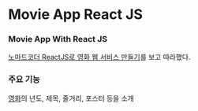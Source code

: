 # Movie App React JS

### Movie App With React JS
[노마드코더 ReactJS로 영화 웹 서비스 만들기](https://nomadcoders.co/react-fundamentals)를 보고 따라했다.  

### 주요 기능
[영화](https://yts-proxy.now.sh/list_movies.json?sort_by=rating)의 년도, 제목, 줄거리, 포스터 등을 소개
